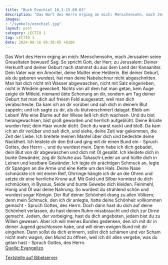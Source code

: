 ```yaml
---
title: "Buch Ezechiel 16,1-15.60.63"
description: "Das Wort des Herrn erging an mich: Menschensohn, mach Jerusalem seine Greueltaten bewusst! Sag: So spricht Gott, der Herr, zu Jerusalem: Deiner Herkunft und deiner Geburt nach stammst du aus dem Land der Kanaaniter. Dein Vater war ein Amoriter, deine Mutter eine Hetiterin. Bei de...."
images:
- "/symbols/ezechiel.jpg"
layout: post
category: LECTIO 1
tag: LECTIO 1
date: 2024-08-16 06:30:05 +0100
---
```

Das Wort des Herrn erging an mich:
Menschensohn, mach Jerusalem seine Greueltaten bewusst!
Sag: So spricht Gott, der Herr, zu Jerusalem: Deiner Herkunft und deiner Geburt nach stammst du aus dem Land der Kanaaniter. Dein Vater war ein Amoriter, deine Mutter eine Hetiterin.
Bei deiner Geburt, als du geboren wurdest, hat man deine Nabelschnur nicht abgeschnitten.<!--more--> Man hat dich nicht mit Wasser abgewaschen, nicht mit Salz eingerieben, nicht in Windeln gewickelt.
Nichts von all dem hat man getan, kein Auge zeigte dir Mitleid, niemand übte Schonung an dir, sondern am Tag deiner Geburt hat man dich auf freiem Feld ausgesetzt, weil man dich verabscheute.
Da kam ich an dir vorüber und sah dich in deinem Blut zappeln; und ich sagte zu dir, als du blutverschmiert dalagst: Bleib am Leben!
Wie eine Blume auf der Wiese ließ ich dich wachsen. Und du bist herangewachsen, bist groß geworden und herrlich aufgeblüht. Deine Brüste wurden fest; dein Haar wurde dicht. Doch du warst nackt und bloß.
Da kam ich an dir vorüber und sah dich, und siehe, deine Zeit war gekommen, die Zeit der Liebe. Ich breitete meinen Mantel über dich und bedeckte deine Nacktheit. Ich leistete dir den Eid und ging mit dir einen Bund ein - Spruch Gottes, des Herrn -, und du wurdest mein.
Dann habe ich dich gebadet, dein Blut von dir abgewaschen und dich mit Öl gesalbt.
Ich kleidete dich in bunte Gewänder, zog dir Schuhe aus Tahasch-Leder an und hüllte dich in Leinen und kostbare Gewänder.
Ich legte dir prächtigen Schmuck an, legte dir Spangen an die Arme und eine Kette um den Hals.
Deine Nase schmückte ich mit einem Reif, Ohrringe hängte ich dir an die Ohren und setzte dir eine herrliche Krone auf.
Mit Gold und Silber konntest du dich schmücken, in Byssus, Seide und bunte Gewebe dich kleiden. Feinmehl, Honig und Öl war deine Nahrung. So wurdest du strahlend schön und wurdest sogar Königin.
Der Ruf deiner Schönheit drang zu allen Völkern; denn mein Schmuck, den ich dir anlegte, hatte deine Schönheit vollkommen gemacht - Spruch Gottes, des Herrn.
Doch dann hast du dich auf deine Schönheit verlassen, du hast deinen Ruhm missbraucht und dich zur Dirne gemacht. Jedem, der vorbeiging, hast du dich angeboten, jedem bist du zu Willen gewesen.
Aber ich will meines Bundes gedenken, den ich mit dir in deiner Jugend geschlossen habe, und will einen ewigen Bund mit dir eingehen.
Dann sollst du dich erinnern, sollst dich schämen und vor Scham nicht mehr wagen, den Mund zu öffnen, weil ich dir alles vergebe, was du getan hast - Spruch Gottes, des Herrn.<br>
[Quelle: Evangelizo](https://evangeliumtagfuertag.org/DE/gospel)

[Textstelle auf Bibelserver](https://www.bibleserver.com/EU/Ezechiel16,1-15.60.63)
